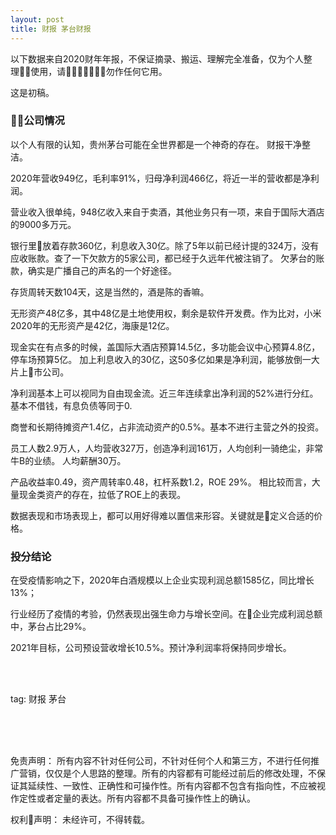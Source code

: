 ```yaml
---
layout: post
title: 财报 茅台财报
---
```


以下数据来自2020财年年报，不保证摘录、搬运、理解完全准备，仅为个人整理使用，请勿作任何它用。

这是初稿。

### 公司情况

以个人有限的认知，贵州茅台可能在全世界都是一个神奇的存在。
财报干净整洁。

2020年营收949亿，毛利率91%，归母净利润466亿，将近一半的营收都是净利润。

营业收入很单纯，948亿收入来自于卖酒，其他业务只有一项，来自于国际大酒店的9000多万元。

银行里放着存款360亿，利息收入30亿。除了5年以前已经计提的324万，没有应收账款。查了一下欠款方的5家公司，都已经于久远年代被注销了。
欠茅台的账款，确实是广播自己的声名的一个好途径。

存货周转天数104天，这是当然的，酒是陈的香嘛。

无形资产48亿多，其中48亿是土地使用权，剩余是软件开发费。作为比对，小米2020年的无形资产是42亿，海康是12亿。

现金实在有点多的时候，盖国际大酒店预算14.5亿，多功能会议中心预算4.8亿，停车场预算5亿。
加上利息收入的30亿，这50多亿如果是净利润，能够放倒一大片上市公司。

净利润基本上可以视同为自由现金流。近三年连续拿出净利润的52%进行分红。基本不借钱，有息负债等同于0.

商誉和长期待摊资产1.4亿，占非流动资产的0.5%。基本不进行主营之外的投资。

员工人数2.9万人，人均营收327万，创造净利润161万，人均创利一骑绝尘，非常牛B的业绩。
人均薪酬30万。

产品收益率0.49，资产周转率0.48，杠杆系数1.2，ROE 29%。
相比较而言，大量现金类资产的存在，拉低了ROE上的表现。

数据表现和市场表现上，都可以用好得难以置信来形容。关键就是定义合适的价格。


### 投分结论

在受疫情影响之下，2020年白酒规模以上企业实现利润总额1585亿，同比增长13%；

行业经历了疫情的考验，仍然表现出强生命力与增长空间。在企业完成利润总额中，茅台占比29%。

2021年目标，公司预设营收增长10.5%。预计净利润率将保持同步增长。






<br>
<br>

tag: 财报 茅台

<br>
<br>
<br>

免责声明：
所有内容不针对任何公司，不针对任何个人和第三方，不进行任何推广营销，仅仅是个人思路的整理。所有的内容都有可能经过前后的修改处理，不保证其延续性、一致性、正确性和可操作性。所有内容都不包含有指向性，不应被视作定性或者定量的表达。所有内容都不具备可操作性上的确认。

权利声明：
未经许可，不得转载。
